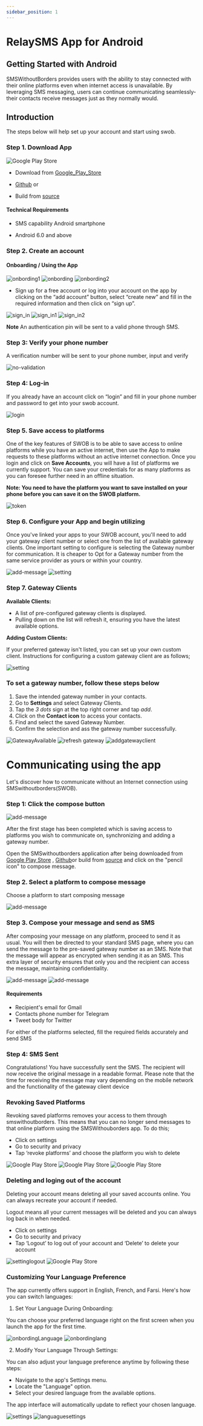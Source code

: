 ```yaml
---
sidebar_position: 1
---
```


# RelaySMS App for Android

## Getting Started with Android

SMSWithoutBorders provides users with the ability to stay connected with their online platforms even when internet access is unavailable. By leveraging SMS messaging, users can continue communicating seamlessly- their contacts receive messages just as they normally would.

## Introduction​

The steps below will help set up your account and start using swob.

### Step 1. Download App​

![Google Play Store](/img/swob_on_playstore.png)

- Download from [Google_Play_Store](https://play.google.com/store/apps/details?id=com.afkanerd.sw0b)

- [Github](https://github.com/smswithoutborders/SMSwithoutBorders-Android/releases/tag/v1.0) or

- Build from [source](https://github.com/smswithoutborders/SMSwithoutBorders-Android)

#### Technical Requirements

- SMS capability Android smartphone

- Android 6.0 and above

### Step 2. Create an account

#### Onboarding / Using the App

<img src="/img/onbording1.png" alt="onbording1" class="resized-image"/>
<img src="/img/onbording.png" alt="onbording" class="resized-image"/>
<img src="/img/onbording2.png" alt="onbording2" class="resized-image"/>

- Sign up for a free account or log into your account on the app by clicking on the “add account” button, select “create new” and fill in the required information and then click on “sign up”.

<img src="/img/sign_in.png" alt="sign_in" class="resized-image"/>
<img src="/img/sign_in1.png" alt="sign_in1" class="resized-image"/>
<img src="/img/sign_in2.png" alt="sign_in2" class="resized-image"/>

**Note** An authentication pin will be sent to a valid phone through SMS.

### Step 3: Verify your phone number

A verification number will be sent to your phone number, input and verify

<img src="/img/no-validation.png" alt="no-validation" class="resized-image"/>

### Step 4: Log-in

If you already have an account click on “login” and fill in your phone number and password to get into your swob account.

<img src="/img/login.png" alt="login" class="resized-image"/>

### Step 5. Save access to platforms​

One of the key features of SWOB is to be able to save access to online platforms while you have an active internet, then use the App to make requests to these platforms without an active internet connection. Once you login and click on **Save Accounts**, you will have a list of platforms we currently support. You can save your credentials for as many platforms as you can foresee further need in an offline situation.

**Note: You need to have the platform you want to save installed on your phone before you can save it on the SWOB platform.**

<img src="/img/token.png" alt="token" class="resized-image"/>

### Step 6. Configure your App and begin utilizing​

Once you've linked your apps to your SWOB account, you'll need to add your gateway client number or select one from the list of available gateway clients. One important setting to configure is selecting the Gateway number for communication. It is cheaper to Opt for a Gateway number from the same service provider as yours or within your country.

<img src="/img/add-message.png" alt="add-message" class="resized-image"/>
<img src="/img/setting.png" alt="setting" class="resized-image"/>

### Step 7. Gateway Clients

**Available Clients:**

- A list of pre-configured gateway clients is displayed.
- Pulling down on the list will refresh it, ensuring you have the latest available options.

**Adding Custom Clients:**

If your preferred gateway isn't listed, you can set up your own custom client. Instructions for configuring a custom gateway client are as follows;

<img src="/img/setting.png" alt="setting" class="resized-image"/>
<!-- <img src="/img/setting.png" class="resized-image"/> -->

### To set a gateway number, follow these steps below

1. Save the intended gateway number in your contacts.
2. Go to **Settings** and select Gateway Clients.
3. Tap the _3 dots_ sign at the top right corner and tap _add_.
4. Click on the **Contact icon** to access your contacts.
5. Find and select the saved Gateway Number.
6. Confirm the selection and ass the gateway number successfully.

<img src="/img/GateWayAvailable.png" alt="GatewayAvailable" class="resized-image"/>

<img src="/img/refresh-gateway.png" alt="refresh gateway" class="resized-image"/>

<img src="/img/add-gateway-client.png" alt="addgatewayclient" class="resized-image"/>

# Communicating using the app

Let's discover how to communicate without an Internet connection using SMSwithoutborders(SWOB).

### Step 1: Click the compose button

<img src="/img/add-message.png" alt="add-message" class="resized-image"/>

After the first stage has been completed which is saving access to platforms you wish to communicate on, synchronizing and adding a gateway number.

Open the SMSwithoutborders application after being downloaded from [Google Play Store](https://play.google.com/store/apps/details?id=com.afkanerd.sw0b) , [Github](https://github.com/smswithoutborders/SMSwithoutBorders-Android/releases/tag/v1.0)or build from [source](https://github.com/smswithoutborders/SMSwithoutBorders-Android) and click on the "pencil icon" to compose message.

### Step 2. Select a platform to compose message​

Choose a platform to start composing message

<img src="/img/savedplatform.png" alt="add-message" class="resized-image"/>

### Step 3. Compose your message and send as SMS

After composing your message on any platform, proceed to send it as usual. You will then be directed to your standard SMS page, where you can send the message to the pre-saved gateway number as an SMS. Note that the message will appear as encrypted when sending it as an SMS. This extra layer of security ensures that only you and the recipient can access the message, maintaining confidentiality.

<img src="/img/ComposeEmail.png" alt="add-message" class="resized-image"/>

<img src="/img/postTwitter.png" alt="add-message" class="resized-image"/>
<!-- add correct image here -->
<!-- <img src="/img/token.png" width="200"/> -->

#### Requirements​

- Recipient's email for Gmail
- Contacts phone number for Telegram
- Tweet body for Twitter

For either of the platforms selected, fill the required fields accurately and send SMS

### Step 4: SMS Sent

Congratulations! You have successfully sent the SMS. The recipient will now receive the original message in a readable format. Please note that the time for receiving the message may vary depending on the mobile network and the functionality of the gateway client device

### Revoking Saved Platforms

Revoking saved platforms removes your access to them through smswithoutborders. This means that you can no longer send messages to that online platform using the SMSWithouborders app. To do this;

- Click on settings
- Go to security and privacy
- Tap ‘revoke platforms’ and choose the platform you wish to delete

<img src="/clicksetting.png" alt="Google Play Store" class="resized-image"/>

<img src="/settingsecurity.png" alt="Google Play Store" class="resized-image"/>

<img src="/revokeplatform.png" alt="Google Play Store" class="resized-image"/>

### Deleting and loging out of the account

Deleting your account means deleting all your saved accounts online. You can always recreate your account if needed.

Logout means all your current messages will be deleted and you can always log back in when needed.

- Click on settings
- Go to security and privacy
- Tap ‘Logout’ to log out of your account and ‘Delete’ to delete your account

<img src="/settingLogout.png" alt="settinglogout" class="resized-image"/>
<img src="/Delete.png" alt="Google Play Store" class="resized-image"/>

### Customizing Your Language Preference

The app currently offers support in English, French, and Farsi. Here's how you can switch languages:

1. Set Your Language During Onboarding:

You can choose your preferred language right on the first screen when you launch the app for the first time.

<img src="/languague.png" alt="onbordingLanguage" class="resized-image"/>
<img src="/onbordinglanguague.png" alt="onbordinglang" class="resized-image"/>

2. Modify Your Language Through Settings:

You can also adjust your language preference anytime by following these steps:

- Navigate to the app's Settings menu.
- Locate the "Language" option.
- Select your desired language from the available options.

The app interface will automatically update to reflect your chosen language.

<img src="/settingsmain.png" alt="settings" class="resized-image"/>
<img src="/settingLanguage.png" alt="languaguesettings" class="resized-image"/>
